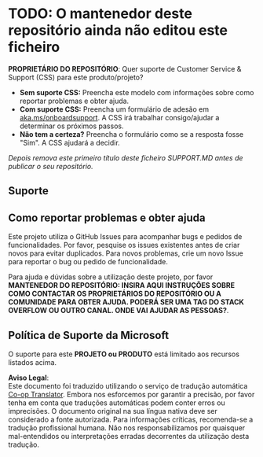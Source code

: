 <!--
CO_OP_TRANSLATOR_METADATA:
{
  "original_hash": "50518c351b4501f2649aeaba31c2592e",
  "translation_date": "2025-07-12T07:29:36+00:00",
  "source_file": "SUPPORT.md",
  "language_code": "pt"
}
-->
# TODO: O mantenedor deste repositório ainda não editou este ficheiro

**PROPRIETÁRIO DO REPOSITÓRIO**: Quer suporte de Customer Service & Support (CSS) para este produto/projeto?

- **Sem suporte CSS:** Preencha este modelo com informações sobre como reportar problemas e obter ajuda.
- **Com suporte CSS:** Preencha um formulário de adesão em [aka.ms/onboardsupport](https://aka.ms/onboardsupport). A CSS irá trabalhar consigo/ajudar a determinar os próximos passos.
- **Não tem a certeza?** Preencha o formulário como se a resposta fosse "Sim". A CSS ajudará a decidir.

*Depois remova este primeiro título deste ficheiro SUPPORT.MD antes de publicar o seu repositório.*

## Suporte

## Como reportar problemas e obter ajuda  

Este projeto utiliza o GitHub Issues para acompanhar bugs e pedidos de funcionalidades. Por favor, pesquise os issues existentes antes de criar novos para evitar duplicados. Para novos problemas, crie um novo Issue para reportar o bug ou pedido de funcionalidade.

Para ajuda e dúvidas sobre a utilização deste projeto, por favor **MANTENEDOR DO REPOSITÓRIO: INSIRA AQUI INSTRUÇÕES SOBRE COMO CONTACTAR OS PROPRIETÁRIOS DO REPOSITÓRIO OU A COMUNIDADE PARA OBTER AJUDA. PODERÁ SER UMA TAG DO STACK OVERFLOW OU OUTRO CANAL. ONDE VAI AJUDAR AS PESSOAS?**.

## Política de Suporte da Microsoft  

O suporte para este **PROJETO ou PRODUTO** está limitado aos recursos listados acima.

**Aviso Legal**:  
Este documento foi traduzido utilizando o serviço de tradução automática [Co-op Translator](https://github.com/Azure/co-op-translator). Embora nos esforcemos por garantir a precisão, por favor tenha em conta que traduções automáticas podem conter erros ou imprecisões. O documento original na sua língua nativa deve ser considerado a fonte autorizada. Para informações críticas, recomenda-se a tradução profissional humana. Não nos responsabilizamos por quaisquer mal-entendidos ou interpretações erradas decorrentes da utilização desta tradução.